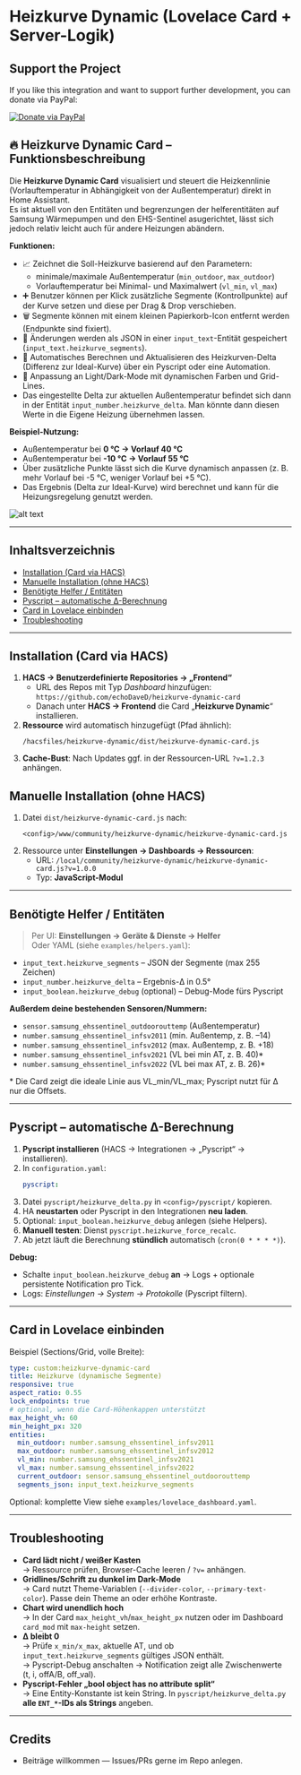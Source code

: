 # Heizkurve Dynamic (Lovelace Card + Server-Logik)

## Support the Project

If you like this integration and want to support further development, you can donate via PayPal:

[![Donate via PayPal](https://img.shields.io/badge/Donate-PayPal-blue.svg)](https://www.paypal.com/donate?hosted_button_id=S2TUVZPX2MQ6Q)

## 🔥 Heizkurve Dynamic Card – Funktionsbeschreibung

Die **Heizkurve Dynamic Card** visualisiert und steuert die Heizkennlinie (Vorlauftemperatur in Abhängigkeit von der Außentemperatur) direkt in Home Assistant.  
Es ist aktuell von den Entitäten und begrenzungen der helferentitäten auf Samsung Wärmepumpen und den EHS-Sentinel asugerichtet, lässt sich jedoch relativ leicht auch für andere Heizungen abändern.

**Funktionen:**
- 📈 Zeichnet die Soll-Heizkurve basierend auf den Parametern:
  - minimale/maximale Außentemperatur (`min_outdoor`, `max_outdoor`)
  - Vorlauftemperatur bei Minimal- und Maximalwert (`vl_min`, `vl_max`)
- ➕ Benutzer können per Klick zusätzliche Segmente (Kontrollpunkte) auf der Kurve setzen und diese per Drag & Drop verschieben.
- 🗑️ Segmente können mit einem kleinen Papierkorb-Icon entfernt werden (Endpunkte sind fixiert).
- 💾 Änderungen werden als JSON in einer `input_text`-Entität gespeichert (`input_text.heizkurve_segments`).
- 🔄 Automatisches Berechnen und Aktualisieren des Heizkurven-Delta (Differenz zur Ideal-Kurve) über ein Pyscript oder eine Automation.
- 🎨 Anpassung an Light/Dark-Mode mit dynamischen Farben und Grid-Lines.
- Das eingestellte Delta zur aktuellen Außentemperatur befindet sich dann in der Entität `input_number.heizkurve_delta`. Man könnte dann diesen Werte in die Eigene Heizung übernehmen lassen.

**Beispiel-Nutzung:**
- Außentemperatur bei **0 °C → Vorlauf 40 °C**  
- Außentemperatur bei **-10 °C → Vorlauf 55 °C**  
- Über zusätzliche Punkte lässt sich die Kurve dynamisch anpassen (z. B. mehr Vorlauf bei -5 °C, weniger Vorlauf bei +5 °C).  
- Das Ergebnis (Delta zur Ideal-Kurve) wird berechnet und kann für die Heizungsregelung genutzt werden.

![alt text](heizkurve-dynamic-card-demo.gif)

---

## Inhaltsverzeichnis
- [Installation (Card via HACS)](#installation-card-via-hacs)
- [Manuelle Installation (ohne HACS)](#manuelle-installation-ohne-hacs)
- [Benötigte Helfer / Entitäten](#benötigte-helfer--entitäten)
- [Pyscript – automatische Δ-Berechnung](#pyscript--automatische--berechnung)
- [Card in Lovelace einbinden](#card-in-lovelace-einbinden)
- [Troubleshooting](#troubleshooting)

---

## Installation (Card via HACS)

1. **HACS → Benutzerdefinierte Repositories → „Frontend“**
   - URL des Repos mit Typ *Dashboard* hinzufügen: `https://github.com/echoDaveD/heizkurve-dynamic-card`
   - Danach unter **HACS → Frontend** die Card „**Heizkurve Dynamic**“ installieren.
2. **Ressource** wird automatisch hinzugefügt (Pfad ähnlich):
   ```
   /hacsfiles/heizkurve-dynamic/dist/heizkurve-dynamic-card.js
   ```
3. **Cache-Bust**: Nach Updates ggf. in der Ressourcen-URL `?v=1.2.3` anhängen.

## Manuelle Installation (ohne HACS)

1. Datei `dist/heizkurve-dynamic-card.js` nach:
   ```
   <config>/www/community/heizkurve-dynamic/heizkurve-dynamic-card.js
   ```
2. Ressource unter **Einstellungen → Dashboards → Ressourcen**:
   - URL: `/local/community/heizkurve-dynamic/heizkurve-dynamic-card.js?v=1.0.0`
   - Typ: **JavaScript-Modul**

---

## Benötigte Helfer / Entitäten

> Per UI: **Einstellungen → Geräte & Dienste → Helfer**  
> Oder YAML (siehe `examples/helpers.yaml`):

- `input_text.heizkurve_segments` – JSON der Segmente (max 255 Zeichen)
- `input_number.heizkurve_delta` – Ergebnis-Δ in 0.5°
- `input_boolean.heizkurve_debug` (optional) – Debug-Mode fürs Pyscript

**Außerdem deine bestehenden Sensoren/Nummern:**
- `sensor.samsung_ehssentinel_outdoorouttemp` (Außentemperatur)
- `number.samsung_ehssentinel_infsv2011` (min. Außentemp, z. B. –14)
- `number.samsung_ehssentinel_infsv2012` (max. Außentemp, z. B. +18)
- `number.samsung_ehssentinel_infsv2021` (VL bei min AT, z. B. 40)*
- `number.samsung_ehssentinel_infsv2022` (VL bei max AT, z. B. 26)*

\* Die Card zeigt die ideale Linie aus VL_min/VL_max; Pyscript nutzt für Δ nur die Offsets.

---

## Pyscript – automatische Δ-Berechnung

1. **Pyscript installieren** (HACS → Integrationen → „Pyscript“ → installieren).
2. In `configuration.yaml`:
   ```yaml
   pyscript:
   ```
3. Datei `pyscript/heizkurve_delta.py` in `<config>/pyscript/` kopieren.
4. HA **neustarten** oder Pyscript in den Integrationen **neu laden**.
5. Optional: `input_boolean.heizkurve_debug` anlegen (siehe Helpers).
6. **Manuell testen**: Dienst `pyscript.heizkurve_force_recalc`.
7. Ab jetzt läuft die Berechnung **stündlich** automatisch (`cron(0 * * * *)`).

**Debug:**
- Schalte `input_boolean.heizkurve_debug` **an** → Logs + optionale persistente Notification pro Tick.
- Logs: *Einstellungen → System → Protokolle* (Pyscript filtern).

---

## Card in Lovelace einbinden

Beispiel (Sections/Grid, volle Breite):

```yaml
type: custom:heizkurve-dynamic-card
title: Heizkurve (dynamische Segmente)
responsive: true
aspect_ratio: 0.55
lock_endpoints: true
# optional, wenn die Card-Höhenkappen unterstützt
max_height_vh: 60
min_height_px: 320
entities:
  min_outdoor: number.samsung_ehssentinel_infsv2011
  max_outdoor: number.samsung_ehssentinel_infsv2012
  vl_min: number.samsung_ehssentinel_infsv2021
  vl_max: number.samsung_ehssentinel_infsv2022
  current_outdoor: sensor.samsung_ehssentinel_outdoorouttemp
  segments_json: input_text.heizkurve_segments
```

Optional: komplette View siehe `examples/lovelace_dashboard.yaml`.

---

## Troubleshooting

- **Card lädt nicht / weißer Kasten**  
  → Ressource prüfen, Browser-Cache leeren / `?v=` anhängen.
- **Gridlines/Schrift zu dunkel im Dark-Mode**  
  → Card nutzt Theme-Variablen (`--divider-color`, `--primary-text-color`). Passe dein Theme an oder erhöhe Kontraste.
- **Chart wird unendlich hoch**  
  → In der Card `max_height_vh`/`max_height_px` nutzen oder im Dashboard `card_mod` mit `max-height` setzen.
- **Δ bleibt 0**  
  → Prüfe `x_min/x_max`, aktuelle AT, und ob `input_text.heizkurve_segments` gültiges JSON enthält.  
  → Pyscript-Debug anschalten → Notification zeigt alle Zwischenwerte (t, i, offA/B, off_val).
- **Pyscript-Fehler „bool object has no attribute split“**  
  → Eine Entity-Konstante ist kein String. In `pyscript/heizkurve_delta.py` **alle `ENT_*`-IDs als Strings** angeben.

---

## Credits

- Beiträge willkommen — Issues/PRs gerne im Repo anlegen.
